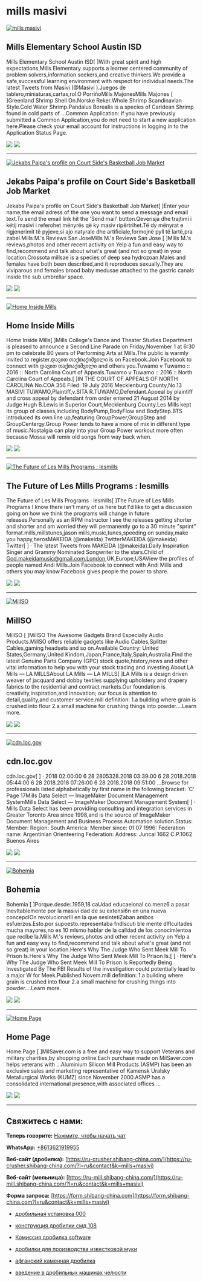 # mills masivi

<a href="https://swt.shibang-china.com/?l=ru&img&k=mills+masivi" target="_blank">![mills masivi](http://static.shibang-china.com/all-800x300/1106.jpg)</a>

## Mills Elementary School Austin ISD
Mills Elementary School Austin ISD[ ]With great spirit and high expectations,Mills Elementary supports a learner centered community of problem solvers,information seekers,and creative thinkers.We provide a safe,successful learning environment with respect for individual needs.The latest Tweets from Masivi (@Masivi ).Juegos de tablero,miniaturas,cartas,rol.O Porri&#241;oMills MajonesMills Majones [ ]Greenland Shrimp Shell On.Norske Reker.Whole Shrimp Scandinavian Style.Cold Water Shrimp.Pandalus Borealis is a species of Caridean Shrimp found in cold parts of …Common Application: If you have previously submitted a Common Application,you do not need to start a new application here.Please check your email account for instructions in logging in to the Application Status Page.


<a href="https://whatsapp.shibangsoft.com/WhatsApp.php" target="_blank" title="WhatsApp">![](http://static.shibang-china.com/icon/whatsapp.png)</a> <a href="https://swt.shibang-china.com/?l=ru&icon&k=mills+masivi" target="_blank">![](http://static.shibang-china.com/icon/chat-ru.png)</a>

---

<a href="https://swt.shibang-china.com/?l=ru&img&k=mills+masivi" target="_blank">![Jekabs Paipa's profile on Court Side's Basketball Job Market](http://static.shibang-china.com/all-800x300/713.jpg)</a>

## Jekabs Paipa's profile on Court Side's Basketball Job Market
Jekabs Paipa's profile on Court Side's Basketball Job Market[ ]Enter your name,the email adress of the one you want to send a message and email text.To send the email link hit the 'Send mail' button.Qeverisja dhe trajtimi i k&#235;tij masivi i referohet m&#235;nyr&#235;s q&#235; ky masiv rip&#235;rtrihet.T&#235; dy m&#235;nyrat e rigjenerimit t&#235; pyjeve,si ajo natyrale dhe artificiale,formojn&#235; pyll t&#235; lart&#235;,pra zabel.Mills M.'s Reviews San JoseMills M.'s Reviews San Jose [ ]Mills M.'s reviews,photos and other recent activity on Yelp a fun and easy way to find,recommend and talk about what's great (and not so great) in your location.Crossota millsae is a species of deep sea hydrozoan.Males and females have both been described,and it reproduces sexually.They are viviparous and females brood baby medusae attached to the gastric canals inside the sub umbrellar space.


<a href="https://whatsapp.shibangsoft.com/WhatsApp.php" target="_blank" title="WhatsApp">![](http://static.shibang-china.com/icon/whatsapp.png)</a> <a href="https://swt.shibang-china.com/?l=ru&icon&k=mills+masivi" target="_blank">![](http://static.shibang-china.com/icon/chat-ru.png)</a>

---

<a href="https://swt.shibang-china.com/?l=ru&img&k=mills+masivi" target="_blank">![Home Inside Mills](http://static.shibang-china.com/all-800x300/389.jpg)</a>

## Home Inside Mills
Home Inside Mills[ ]Mills College's Dance and Theater Studies Department is pleased to announce a Second Line Parade on Friday,November 1 at 6:30 pm to celebrate 80 years of Performing Arts at Mills.The public is warmly invited to register.დავით თაქთაქიშვილი is on Facebook.Join Facebook to connect with დავით თაქთაქიშვილი and others you.Tuwamo v Tuwamo :: 2016 :: North Carolina Court of Appeals.Tuwamo v Tuwamo :: 2016 :: North Carolina Court of Appeals.[ ]IN THE COURT OF APPEALS OF NORTH CAROLINA No.COA 356 Filed: 19 July 2016 Mecklenburg County,No.13 MASIVI TUWAMO,Plaintiff,v.SITA R.TUWAMO,Defendant.Appeal by plaintiff and cross appeal by defendant from order entered 21 August 2014 by Judge Hugh B.Lewis in Superior Court,Mecklenburg County.Les Mills kept its group of classes,including BodyPump,BodyFlow and BodyStep.BTS introduced its own line up,featuring GroupPower,GroupStep and GroupCentergy.Group Power tends to have a more of mix in different type of music.Nostalgia can play into your Group Power workout more often because Mossa will remix old songs from way back when.


<a href="https://whatsapp.shibangsoft.com/WhatsApp.php" target="_blank" title="WhatsApp">![](http://static.shibang-china.com/icon/whatsapp.png)</a> <a href="https://swt.shibang-china.com/?l=ru&icon&k=mills+masivi" target="_blank">![](http://static.shibang-china.com/icon/chat-ru.png)</a>

---

<a href="https://swt.shibang-china.com/?l=ru&img&k=mills+masivi" target="_blank">![The Future of Les Mills Programs : lesmills](http://static.shibang-china.com/all-800x300/301.jpg)</a>

## The Future of Les Mills Programs : lesmills
The Future of Les Mills Programs : lesmills[ ]The Future of Les Mills Programs I know there isn't many of us here but I'd like to get a discussion going on how we think the programs will change in future releases.Personally as an RPM instructor I see the releases getting shorter and shorter and am worried they will permanently go to a 30 minute &quot;sprint&quot; format.mills,millstunes,jason mills,music,tunes,speeding on sunday,make you happy,herosMAKEIDA (@makeida) TwitterMAKEIDA (@makeida) Twitter[ ]&nbsp;&#0183;&#32;The latest Tweets from MAKEIDA (@makeida).Daily Inspiration Singer and Grammy Nominated Songwriter to the stars.Child of God.makeidamusic@gmail.com.London,UK,Europe,USAView the profiles of people named Andi Mills.Join Facebook to connect with Andi Mills and others you may know.Facebook gives people the power to share.


<a href="https://whatsapp.shibangsoft.com/WhatsApp.php" target="_blank" title="WhatsApp">![](http://static.shibang-china.com/icon/whatsapp.png)</a> <a href="https://swt.shibang-china.com/?l=ru&icon&k=mills+masivi" target="_blank">![](http://static.shibang-china.com/icon/chat-ru.png)</a>

---

<a href="https://swt.shibang-china.com/?l=ru&img&k=mills+masivi" target="_blank">![MillSO](http://static.shibang-china.com/all-800x300/1276.jpg)</a>

## MillSO
MillSO [ ]MillSO The Awesome Gadgets Brand Especially Audio Products.MillSO offers reliable gadgets like Audio Cables,Splitter Cables,gaming headsets and so on.Available Country: United States,Germany,United Kindom,Japan,France,Italy,Spain,Australia.Find the latest Genuine Parts Company (GPC) stock quote,history,news and other vital information to help you with your stock trading and investing.About LA Mills — LA MILLSAbout LA Mills — LA MILLS[ ]LA Mills is a design driven weaver of jacquard and dobby textiles supplying upholstery and drapery fabrics to the residential and contract markets.Our foundation is creativity,inspiration,and innovation; our focus is attention to detail,quality,and customer service.mill definition: 1.a building where grain is crushed into flour 2.a small machine for crushing things into powder….Learn more.


<a href="https://whatsapp.shibangsoft.com/WhatsApp.php" target="_blank" title="WhatsApp">![](http://static.shibang-china.com/icon/whatsapp.png)</a> <a href="https://swt.shibang-china.com/?l=ru&icon&k=mills+masivi" target="_blank">![](http://static.shibang-china.com/icon/chat-ru.png)</a>

---

<a href="https://swt.shibang-china.com/?l=ru&img&k=mills+masivi" target="_blank">![cdn.loc.gov](http://static.shibang-china.com/all-800x300/964.jpg)</a>

## cdn.loc.gov
cdn.loc.gov[ ]&nbsp;&#0183;&#32;2018 02:00:00 6 28 2805328.2018 03:39:00 6 28 2018.2018 05:44:00 6 28 2018.2018 07:26:00 6 28 2018.2018 09:51:00 …Browse for professionals listed alphabetically by first name in the following bracket: 'C' Page 17Mills Data Select — ImageMaker Document Management SystemMills Data Select — ImageMaker Document Management System[ ]&nbsp;&#0183;&#32;Mills Data Select has been providing consulting and integration services in Greater Toronto Area since 1998,and is the source of ImageMaker Document Management and Business Process Automation solution.Status: Member: Region: South America: Member since: 01 07 1996: Federation name: Argentinian Orienteering Federation: Address: Juncal 1662 C.P.1062 Buenos Aires


<a href="https://whatsapp.shibangsoft.com/WhatsApp.php" target="_blank" title="WhatsApp">![](http://static.shibang-china.com/icon/whatsapp.png)</a> <a href="https://swt.shibang-china.com/?l=ru&icon&k=mills+masivi" target="_blank">![](http://static.shibang-china.com/icon/chat-ru.png)</a>

---

<a href="https://swt.shibang-china.com/?l=ru&img&k=mills+masivi" target="_blank">![Bohemia](http://static.shibang-china.com/all-800x300/966.jpg)</a>

## Bohemia
Bohemia [ ]Porque.desde:.1959,18 caUdad educaelonal co.menz6 a pasar lnevltablemente por la masivi dad de su extensi6n en una nueva concepcIOn revolucionarlll en la que seslntetiZaban ambos esfuerzos.Esto.por supoesto.representaba fndlscuti ble mente dlflcultades mucha mayores,no es 10 mlsmo hablar de la calldad de los conocimlentoa que reclbe la.Mills M.'s reviews,photos and other recent activity on Yelp a fun and easy way to find,recommend and talk about what's great (and not so great) in your location.Here's Why The Judge Who Sent Meek Mill To Prison Is.Here's Why The Judge Who Sent Meek Mill To Prison Is.[ ]&nbsp;&#0183;&#32;Here's Why The Judge Who Sent Meek Mill To Prison Is Reportedly Being Investigated By The FBI Results of the investigation could potentially lead to a major W for Meek.Published Novem.mill definition: 1.a building where grain is crushed into flour 2.a small machine for crushing things into powder….Learn more.


<a href="https://whatsapp.shibangsoft.com/WhatsApp.php" target="_blank" title="WhatsApp">![](http://static.shibang-china.com/icon/whatsapp.png)</a> <a href="https://swt.shibang-china.com/?l=ru&icon&k=mills+masivi" target="_blank">![](http://static.shibang-china.com/icon/chat-ru.png)</a>

---

<a href="https://swt.shibang-china.com/?l=ru&img&k=mills+masivi" target="_blank">![Home Page](http://static.shibang-china.com/all-800x300/713.jpg)</a>

## Home Page
Home Page [ ]MilSaver.com is a free and easy way to support Veterans and military charities,by shopping online.Each purchase made on MilSaver.com helps veterans with …Aluminium Silicon Mill Products (ASMP) has been an exclusive sales and marketing representative of Kamensk Uralsky Metallurgical Works (KUMZ) since November 2000.ASMP has a consolidated international presence,with associated offices …

<a href="https://whatsapp.shibangsoft.com/WhatsApp.php" target="_blank" title="WhatsApp">![](http://static.shibang-china.com/icon/whatsapp.png)</a> <a href="https://swt.shibang-china.com/?l=ru&icon&k=mills+masivi" target="_blank">![](http://static.shibang-china.com/icon/chat-ru.png)</a>

---
## Свяжитесь с нами:

**Теперь говорите:** [Нажмите, чтобы начать чат](https://swt.shibang-china.com?l=ru&contact&k=mills+masivi)

**WhatsApp:**  [+8613621919955](https://whatsapp.shibangsoft.com/WhatsApp.php)

**Веб-сайт (дробилка):** [https://ru-crusher.shibang-china.com/](https://ru-crusher.shibang-china.com/?l=ru&contact&k=mills+masivi)

**Веб-сайт (мельница):** [https://ru-mill.shibang-china.com/](https://ru-mill.shibang-china.com/?l=ru&contact&k=mills+masivi)

**Форма запроса:** [https://form.shibang-china.com](https://form.shibang-china.com?l=ru&contact&k=mills+masivi)

* [дробильная установка 000](../108/%D0%B4%D1%80%D0%BE%D0%B1%D0%B8%D0%BB%D1%8C%D0%BD%D0%B0%D1%8F%20%D1%83%D1%81%D1%82%D0%B0%D0%BD%D0%BE%D0%B2%D0%BA%D0%B0%20000.md)

* [конструкция дробилки смд 108](../107/%D0%BA%D0%BE%D0%BD%D1%81%D1%82%D1%80%D1%83%D0%BA%D1%86%D0%B8%D1%8F%20%D0%B4%D1%80%D0%BE%D0%B1%D0%B8%D0%BB%D0%BA%D0%B8%20%D1%81%D0%BC%D0%B4%20108.md)

* [Комиссия дробилка software](../111/%D0%9A%D0%BE%D0%BC%D0%B8%D1%81%D1%81%D0%B8%D1%8F%20%D0%B4%D1%80%D0%BE%D0%B1%D0%B8%D0%BB%D0%BA%D0%B0%20software.md)

* [дробилки для производства известковой муки](../108/%D0%B4%D1%80%D0%BE%D0%B1%D0%B8%D0%BB%D0%BA%D0%B8%20%D0%B4%D0%BB%D1%8F%20%D0%BF%D1%80%D0%BE%D0%B8%D0%B7%D0%B2%D0%BE%D0%B4%D1%81%D1%82%D0%B2%D0%B0%20%D0%B8%D0%B7%D0%B2%D0%B5%D1%81%D1%82%D0%BA%D0%BE%D0%B2%D0%BE%D0%B9%20%D0%BC%D1%83%D0%BA%D0%B8.md)

* [афганский каменная дробилка](../108/%D0%B0%D1%84%D0%B3%D0%B0%D0%BD%D1%81%D0%BA%D0%B8%D0%B9%20%D0%BA%D0%B0%D0%BC%D0%B5%D0%BD%D0%BD%D0%B0%D1%8F%20%D0%B4%D1%80%D0%BE%D0%B1%D0%B8%D0%BB%D0%BA%D0%B0.md)

* [введение в дробильных машинах челюсти](../110/%D0%B2%D0%B2%D0%B5%D0%B4%D0%B5%D0%BD%D0%B8%D0%B5%20%D0%B2%20%D0%B4%D1%80%D0%BE%D0%B1%D0%B8%D0%BB%D1%8C%D0%BD%D1%8B%D1%85%20%D0%BC%D0%B0%D1%88%D0%B8%D0%BD%D0%B0%D1%85%20%D1%87%D0%B5%D0%BB%D1%8E%D1%81%D1%82%D0%B8.md)